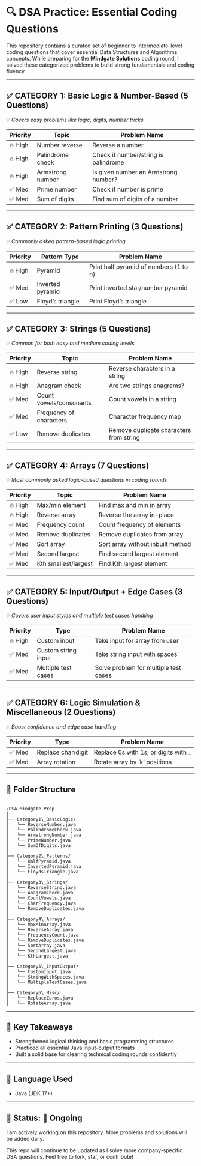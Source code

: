 
# 🔍 DSA Practice: Essential Coding Questions

This repository contains a curated set of beginner to intermediate-level coding questions that cover essential Data Structures and Algorithms concepts. While preparing for the **Mindgate Solutions** coding round, I solved these categorized problems to build strong fundamentals and coding fluency.

---

## ✅ CATEGORY 1: Basic Logic & Number-Based (5 Questions)
💡 *Covers easy problems like logic, digits, number tricks*

| Priority | Topic            | Problem Name                         |
| -------- | ---------------- | ------------------------------------ |
| 🔥 High  | Number reverse   | Reverse a number                     |
| 🔥 High  | Palindrome check | Check if number/string is palindrome |
| 🔥 High  | Armstrong number | Is given number an Armstrong number? |
| ✅ Med   | Prime number     | Check if number is prime             |
| ✅ Med   | Sum of digits    | Find sum of digits of a number       |

---

## ✅ CATEGORY 2: Pattern Printing (3 Questions)
💡 *Commonly asked pattern-based logic printing*

| Priority | Pattern Type     | Problem Name                           |
| -------- | ---------------- | -------------------------------------- |
| 🔥 High  | Pyramid          | Print half pyramid of numbers (1 to n) |
| ✅ Med   | Inverted pyramid | Print inverted star/number pyramid     |
| ✅ Low   | Floyd’s triangle | Print Floyd’s triangle                 |

---

## ✅ CATEGORY 3: Strings (5 Questions)
💡 *Common for both easy and medium coding levels*

| Priority | Topic                   | Problem Name                            |
| -------- | ----------------------- | --------------------------------------- |
| 🔥 High  | Reverse string          | Reverse characters in a string          |
| 🔥 High  | Anagram check           | Are two strings anagrams?               |
| ✅ Med   | Count vowels/consonants | Count vowels in a string                |
| ✅ Med   | Frequency of characters | Character frequency map                 |
| ✅ Low   | Remove duplicates       | Remove duplicate characters from string |

---

## ✅ CATEGORY 4: Arrays (7 Questions)
💡 *Most commonly asked logic-based questions in coding rounds*

| Priority | Topic                | Problem Name                      |
| -------- | -------------------- | --------------------------------- |
| 🔥 High  | Max/min element      | Find max and min in array         |
| 🔥 High  | Reverse array        | Reverse the array in-place        |
| ✅ Med   | Frequency count      | Count frequency of elements       |
| ✅ Med   | Remove duplicates    | Remove duplicates from array      |
| ✅ Med   | Sort array           | Sort array without inbuilt method |
| ✅ Med   | Second largest       | Find second largest element       |
| ✅ Med   | Kth smallest/largest | Find Kth largest element          |

---

## ✅ CATEGORY 5: Input/Output + Edge Cases (3 Questions)
💡 *Covers user input styles and multiple test cases handling*

| Priority | Type                | Problem Name                          |
| -------- | ------------------- | ------------------------------------- |
| 🔥 High  | Custom input        | Take input for array from user        |
| ✅ Med   | Custom string input | Take string input with spaces         |
| ✅ Med   | Multiple test cases | Solve problem for multiple test cases |

---

## ✅ CATEGORY 6: Logic Simulation & Miscellaneous (2 Questions)
💡 *Boost confidence and edge case handling*

| Priority | Type               | Problem Name                          |
| -------- | ------------------ | ------------------------------------- |
| ✅ Med   | Replace char/digit | Replace 0s with 1s, or digits with _  |
| ✅ Med   | Array rotation     | Rotate array by ‘k’ positions         |

---

## 📁 Folder Structure

```

/DSA-Mindgate-Prep
│
├── Category1\_BasicLogic/
│   └── ReverseNumber.java
│   └── PalindromeCheck.java
│   └── ArmstrongNumber.java
│   └── PrimeNumber.java
│   └── SumOfDigits.java
│
├── Category2\_Patterns/
│   └── HalfPyramid.java
│   └── InvertedPyramid.java
│   └── FloydsTriangle.java
│
├── Category3\_Strings/
│   └── ReverseString.java
│   └── AnagramCheck.java
│   └── CountVowels.java
│   └── CharFrequency.java
│   └── RemoveDuplicates.java
│
├── Category4\_Arrays/
│   └── MaxMinArray.java
│   └── ReverseArray.java
│   └── FrequencyCount.java
│   └── RemoveDuplicates.java
│   └── SortArray.java
│   └── SecondLargest.java
│   └── KthLargest.java
│
├── Category5\_InputOutput/
│   └── CustomInput.java
│   └── StringWithSpaces.java
│   └── MultipleTestCases.java
│
├── Category6\_Misc/
│   └── ReplaceZeros.java
│   └── RotateArray.java

```

---

## 🧠 Key Takeaways
- Strengthened logical thinking and basic programming structures
- Practiced all essential Java input-output formats
- Built a solid base for clearing technical coding rounds confidently

---

## 📌 Language Used
- Java (JDK 17+)

---

## 📅 Status: 🚧 Ongoing  
I am actively working on this repository. More problems and solutions will be added daily.

This repo will continue to be updated as I solve more company-specific DSA questions. Feel free to fork, star, or contribute!
